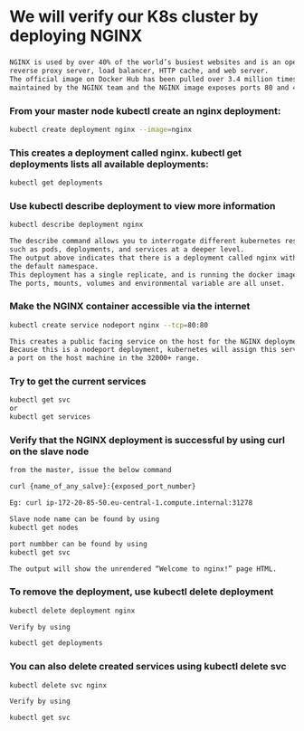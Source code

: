 # We will verify our K8s cluster by deploying NGINX


### 
```sh
NGINX is used by over 40% of the world’s busiest websites and is an open-source 
reverse proxy server, load balancer, HTTP cache, and web server.  
The official image on Docker Hub has been pulled over 3.4 million times and is 
maintained by the NGINX team and the NGINX image exposes ports 80 and 443 in the container.
```

### From your master node kubectl create an nginx deployment:
```sh
kubectl create deployment nginx --image=nginx
```
### This creates a deployment called nginx. kubectl get deployments lists all available deployments:
```sh
kubectl get deployments
```
### Use kubectl describe deployment to view more information
```sh
kubectl describe deployment nginx

The describe command allows you to interrogate different kubernetes resources 
such as pods, deployments, and services at a deeper level. 
The output above indicates that there is a deployment called nginx within 
the default namespace. 
This deployment has a single replicate, and is running the docker image nginx. 
The ports, mounts, volumes and environmental variable are all unset.
```
### Make the NGINX container accessible via the internet
```sh
kubectl create service nodeport nginx --tcp=80:80

This creates a public facing service on the host for the NGINX deployment. 
Because this is a nodeport deployment, kubernetes will assign this service 
a port on the host machine in the 32000+ range.
```
### Try to get the current services
```sh
kubectl get svc
or 
kubectl get services
```
### Verify that the NGINX deployment is successful by using curl on the slave node
```sh
from the master, issue the below command

curl {name_of_any_salve}:{exposed_port_number}

Eg: curl ip-172-20-85-50.eu-central-1.compute.internal:31278

Slave node name can be found by using
kubectl get nodes

port numbber can be found by using
kubectl get svc

The output will show the unrendered “Welcome to nginx!” page HTML.
```
### To remove the deployment, use kubectl delete deployment
```sh
kubectl delete deployment nginx

Verify by using

kubectl get deployments
```
### You can also delete created services using kubectl delete svc
```sh
kubectl delete svc nginx

Verify by using

kubectl get svc
```
